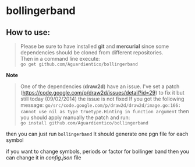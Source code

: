 bollingerband
=============

How to use:
-----------
> Please be sure to have installed **git** and **mercurial** since some dependencies should be cloned from different repositories.  
> Then in a command line execute:  
`go get github.com/Aguardientico/bollingerband`

**Note**
> One of the dependencies (**draw2d**) have an issue. I've set a patch (https://code.google.com/p/draw2d/issues/detail?id=29) to fix it but still today (09/02/2014) the issue is not fixed
If you got the following message: `go/src/code.google.com/p/draw2d/draw2d/image.go:166: cannot use nil as type truetype.Hinting in function argument`
then you should apply manually the patch and run:  
`go install github.com/Aguardientico/bollingerband`

then you can just run
`bollingerband`
It should generate one pgn file for each symbol

if you want to change symbols, periods or factor for bollinger band then you can change it in *config.json* file

